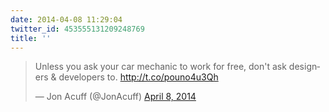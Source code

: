 ```yaml
---
date: 2014-04-08 11:29:04
twitter_id: 453555131209248769
title: ''
---
```


<blockquote class="twitter-tweet"><p lang="en" dir="ltr">Unless you ask your car mechanic to work for free, don&#39;t ask designers &amp; developers to. <a href="http://t.co/pouno4u3Qh">http://t.co/pouno4u3Qh</a></p>&mdash; Jon Acuff (@JonAcuff) <a href="https://twitter.com/JonAcuff/status/453541249858170881?ref_src=twsrc%5Etfw">April 8, 2014</a></blockquote>
<script async src="https://platform.twitter.com/widgets.js" charset="utf-8"></script>
